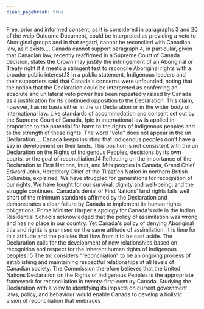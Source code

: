 ```yaml
---
clean_pagebreak: true
---
```


Free, prior and informed consent, as it is considered in paragraphs 3 and 20 of the wcip Outcome Document, could be interpreted as providing a veto to Aboriginal groups and in that regard, cannot be reconciled with Canadian law, as it exists.... Canada cannot support paragraph 4, in particular, given that Canadian law, recently reaffirmed in a Supreme Court of Canada decision, states the Crown may justify the infringement of an Aboriginal or Treaty right if it meets a stringent test to reconcile Aboriginal rights with a broader public interest.13
In a public statement, Indigenous leaders and their supporters said that Canada's concerns were unfounded, noting that
the notion that the Declaration could be interpreted as conferring an absolute and unilateral veto power has been repeatedly raised by Canada as a justification for its continued opposition to the Declaration. This claim, however, has no basis either in the un Declaration or in the wider body of international law. Like standards of accommodation and consent set out by the Supreme Court of Canada, fpic in international law is applied in proportion to the potential for harm to the rights of Indigenous peoples and to the strength of these rights. The word "veto" does not appear in the un Declaration.... Canada keeps insisting that Indigenous peoples don't have a say in development on their lands. This position is not consistent with the un Declaration on the Rights of Indigenous Peoples, decisions by its own courts, or the goal of reconciliation.14
Reflecting on the importance of the Declaration to First Nations, Inuit, and Mtis peoples in Canada, Grand Chief Edward John, Hereditary Chief of the Tl'azt'en Nation in northern British Columbia, explained,
We have struggled for generations for recognition of our rights. We have fought for our survival, dignity and well-being, and the struggle continues. Canada's denial of First Nations' land rights falls well short of the minimum standards affirmed by the Declaration and demonstrates a clear failure by Canada to implement its human rights obligations. Prime Minister Harper's apology for Canada's role in the Indian Residential Schools acknowledged that the policy of assimilation was wrong and has no place in our country. Yet Canada's policy of denying Aboriginal title and rights is premised on the same attitude of assimilation. It is time for this attitude and the policies that flow from it to be cast aside. The Declaration calls for the development of new relationships based on recognition and respect for the inherent human rights of Indigenous peoples.15
The trc considers "reconciliation" to be an ongoing process of establishing and maintaining respectful relationships at all levels of Canadian society. The Commission therefore believes that the United Nations Declaration on the Rights of Indigenous Peoples is the appropriate framework for reconciliation in twenty-first-century Canada. Studying the Declaration with a view to identifying its impacts on current government laws, policy, and behaviour would enable Canada to develop a holistic vision of reconciliation that embraces
